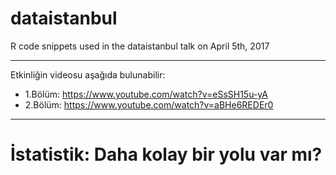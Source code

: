 # dataistanbul
R code snippets used in the dataistanbul talk on April 5th, 2017


---
Etkinliğin videosu aşağıda bulunabilir:
  * 1.Bölüm:  https://www.youtube.com/watch?v=eSsSH15u-yA
  * 2.Bölüm: https://www.youtube.com/watch?v=aBHe6REDEr0
  
---

# İstatistik: Daha kolay bir yolu var mı?
